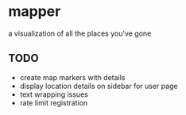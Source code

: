# mapper
a visualization of all the places you've gone

## TODO
- create map markers with details
- display location details on sidebar for user page
- text wrapping issues
- rate limit registration
